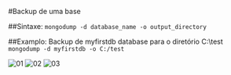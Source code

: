 #Backup de uma base

##Sintaxe:
```mongodump -d database_name -o output_directory```

##Examplo: 
Backup de myfirstdb database para o diretório C:\test 
```mongodump -d myfirstdb -o C:/test```

![01](https://raw.githubusercontent.com/brunogoncalves/docs/master/mongodb/imagens/dump01.png)
![02](https://raw.githubusercontent.com/brunogoncalves/docs/master/mongodb/imagens/dump02.png)
![03](https://raw.githubusercontent.com/brunogoncalves/docs/master/mongodb/imagens/dump03.png)

